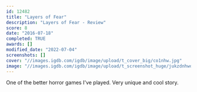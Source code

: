 ```yaml
---
id: 12482
title: "Layers of Fear"
description: "Layers of Fear - Review"
score: 8
date: "2016-07-18"
completed: TRUE
awards: []
modified_date: "2022-07-04"
screenshots: []
cover: "//images.igdb.com/igdb/image/upload/t_cover_big/co1nhw.jpg"
image: "//images.igdb.com/igdb/image/upload/t_screenshot_huge/jukzdnhwo0k6a7tu59u2.jpg"
---
```

One of the better horror games I've played. Very unique and cool story. 